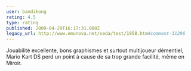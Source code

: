 ```yaml
---
user: bandikong
rating: 4.5
type: rating
published: 2009-04-29T16:17:31.000Z
legacy_url: http://www.emunova.net/veda/test/1958.htm#comment-11296
---
```

Jouabilité excellente, bons graphismes et surtout multijoueur démentiel, Mario Kart DS perd un point à cause de sa trop grande facilité, même en Miroir.